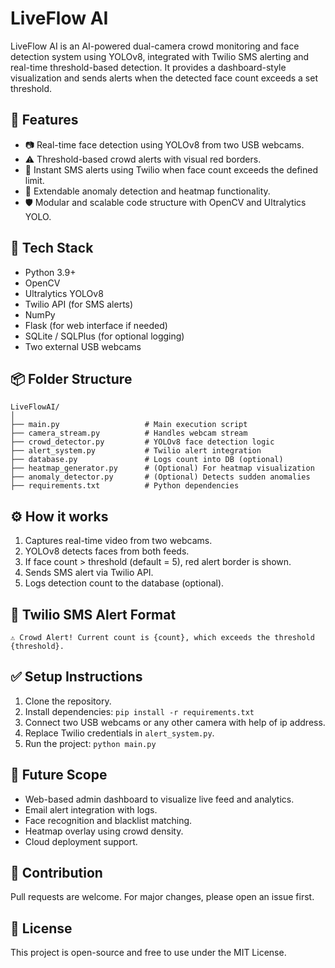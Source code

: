 # LiveFlow AI

LiveFlow AI is an AI-powered dual-camera crowd monitoring and face detection system using YOLOv8, integrated with Twilio SMS alerting and real-time threshold-based detection. It provides a dashboard-style visualization and sends alerts when the detected face count exceeds a set threshold.

## 🚀 Features
- 📷 Real-time face detection using YOLOv8 from two USB webcams.
- ⚠️ Threshold-based crowd alerts with visual red borders.
- 📲 Instant SMS alerts using Twilio when face count exceeds the defined limit.
- 🧠 Extendable anomaly detection and heatmap functionality.
- 🛡️ Modular and scalable code structure with OpenCV and Ultralytics YOLO.

## 🧰 Tech Stack
- Python 3.9+
- OpenCV
- Ultralytics YOLOv8
- Twilio API (for SMS alerts)
- NumPy
- Flask (for web interface if needed)
- SQLite / SQLPlus (for optional logging)
- Two external USB webcams

## 📦 Folder Structure
```
LiveFlowAI/
│
├── main.py                   # Main execution script
├── camera_stream.py          # Handles webcam stream
├── crowd_detector.py         # YOLOv8 face detection logic
├── alert_system.py           # Twilio alert integration
├── database.py               # Logs count into DB (optional)
├── heatmap_generator.py      # (Optional) For heatmap visualization
├── anomaly_detector.py       # (Optional) Detects sudden anomalies
├── requirements.txt          # Python dependencies
```

## ⚙️ How it works
1. Captures real-time video from two webcams.
2. YOLOv8 detects faces from both feeds.
3. If face count > threshold (default = 5), red alert border is shown.
4. Sends SMS alert via Twilio API.
5. Logs detection count to the database (optional).

## 🔔 Twilio SMS Alert Format
```
⚠️ Crowd Alert! Current count is {count}, which exceeds the threshold {threshold}.
```

## ✅ Setup Instructions
1. Clone the repository.
2. Install dependencies: `pip install -r requirements.txt`
3. Connect two USB webcams or any other camera with help of ip address.
4. Replace Twilio credentials in `alert_system.py`.
5. Run the project: `python main.py`

## 🧪 Future Scope
- Web-based admin dashboard to visualize live feed and analytics.
- Email alert integration with logs.
- Face recognition and blacklist matching.
- Heatmap overlay using crowd density.
- Cloud deployment support.

## 🤝 Contribution
Pull requests are welcome. For major changes, please open an issue first.

## 📝 License
This project is open-source and free to use under the MIT License.
